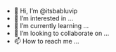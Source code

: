 - 👋 Hi, I’m @itsbabluvip
- 👀 I’m interested in ...
- 🌱 I’m currently learning ...
- 💞️ I’m looking to collaborate on ...
- 📫 How to reach me ...

<!---
itsbabluvip/itsbabluvip is a ✨ special ✨ repository because its `README.md` (this file) appears on your GitHub profile.
You can click the Preview link to take a look at your changes.
--->
